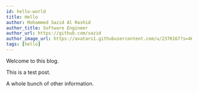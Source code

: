 ```yaml
---
id: hello-world
title: Hello
author: Mohammed Sazid Al Rashid
author_title: Software Engineer
author_url: https://github.com/sazid
author_image_url: https://avatars1.githubusercontent.com/u/2370167?s=460&v=4
tags: [hello]
---
```


Welcome to this blog. 

<!--truncate-->

This is a test post.

A whole bunch of other information.

